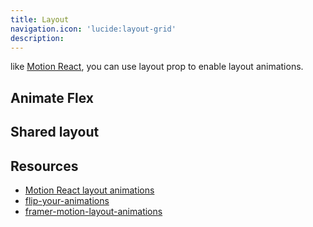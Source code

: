 ```yaml
---
title: Layout
navigation.icon: 'lucide:layout-grid'
description:
---
```


like [Motion React](https://motion.dev/docs/react-layout-animations), you can use layout prop to enable layout animations.

## Animate Flex

<ComponentPreview name="layout-flex" />

## Shared layout

<ComponentPreview name="shared-layout" />

## Resources

- [Motion React layout animations](https://motion.dev/docs/react-layout-animations)
- [flip-your-animations](https://aerotwist.com/blog/flip-your-animations/)
- [framer-motion-layout-animations](https://blog.maximeheckel.com/posts/framer-motion-layout-animations)
